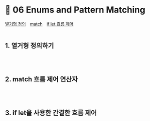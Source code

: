 # 📜 06 Enums and Pattern Matching
[열거형 정의](#1-열거형-정의하기)&emsp;[match](#2-match-흐름-제어-연산자)&emsp;[if let 흐름 제어](#3-if-let을-사용한-간결한-흐름-제어)
<br><br>

## 1. 열거형 정의하기
<br><br>

## 2. match 흐름 제어 연산자
<br><br>

## 3. if let을 사용한 간결한 흐름 제어
